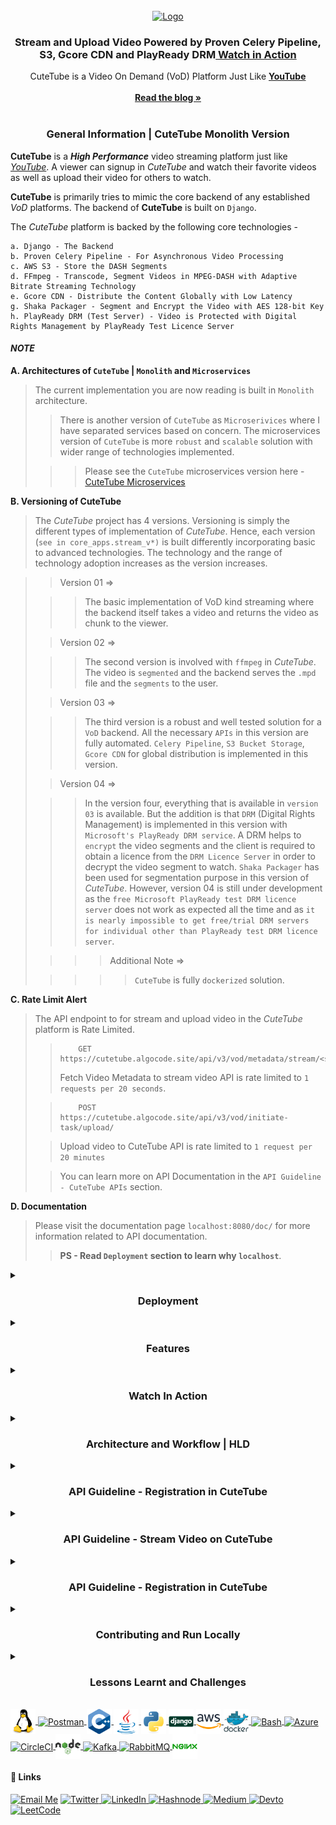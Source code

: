                          
<br/>
<div align="center">
<a href="https://prostream-gamma.vercel.app/">
<img src="https://github.com/user-attachments/assets/8ed70f78-0e5a-4515-a386-1e29182752af" alt="Logo" width="700" height="400">
</a>
<h3 align="center">Stream and Upload Video Powered by Proven Celery Pipeline, S3, Gcore CDN and PlayReady DRM<a href="https://prostream-gamma.vercel.app/"  target="_"><strong> Watch in Action</strong></a></h3>
<p align="center">
CuteTube is a Video On Demand (VoD) Platform Just Like  <a href="https://www.youtube.com/" target="_"><strong>YouTube</strong></a>
<br/>
<br/>
<a href="https://github.com/Mahboob-A/algocode-auth"  target="_"><strong>Read the blog »</strong></a>
<br/>
<br/>
</p>
</div>
<h3 align="center">General Information | CuteTube Monolith Version</h3>

**CuteTube** is a _**High Performance**_ video streaming platform just like <a href="https://www.youtube.com/">_YouTube_</a>. A viewer can signup in _CuteTube_ and watch their favorite videos as well as upload their video for others to watch. 

**CuteTube** is primarily tries to mimic the core backend of any established _VoD_ platforms. The backend of **CuteTube**  is built on `Django`.

The _CuteTube_ platform is backed by the following core technologies - 

    a. Django - The Backend
    b. Proven Celery Pipeline - For Asynchronous Video Processing  
    c. AWS S3 - Store the DASH Segments
    d. FFmpeg - Transcode, Segment Videos in MPEG-DASH with Adaptive Bitrate Streaming Technology
    e. Gcore CDN - Distribute the Content Globally with Low Latency
    g. Shaka Packager - Segment and Encrypt the Video with AES 128-bit Key
    h. PlayReady DRM (Test Server) - Video is Protected with Digital Rights Management by PlayReady Test Licence Server  
 

#### *NOTE* 

**A. Architectures of `CuteTube` | `Monolith` and `Microservices`**

> The current implementation you are now reading is built in `Monolith` architecture. 
> 
>> There is another version of  `CuteTube` as `Microserivices` where I have separated services based on concern. The microservices version of `CuteTube` is more `robust` and `scalable` solution with wider range of technologies implemented. 
> 
>>
>>> Please see the `CuteTube` microservices version here - <a href="https://github.com/Mahboob-A/algocode-auth" target="_">CuteTube Microservices</a>

**B. Versioning of CuteTube**

> The _CuteTube_ project has 4 versions. Versioning is simply the different types of implementation of _CuteTube_. Hence, each version (`see in core_apps.stream_v*)` is built differently incorporating basic to advanced technologies. The technology and the range of technology adoption increases as the version increases. 

>> Version 01 => 
>
>
>>> The basic implementation of VoD kind streaming where the backend itself takes a video and returns the video as chunk to the viewer. 
> 
> 
>> Version 02 =>
>
>
>>> The second version is involved with `ffmpeg` in _CuteTube_. The video is `segmented` and the backend serves the `.mpd` file and the `segments` to the user. 
> 
> 
>> Version 03 => 
>
>
>>> The third version is a robust and well tested solution for a `VoD` backend. All the necessary `APIs` in this version are fully automated. `Celery Pipeline`, `S3 Bucket Storage`, `Gcore CDN` for global distribution is implemented in this version. 
> 
> 
>> Version 04 => 
>
>
>>> In the version four, everything that is available in `version 03` is available. But the addition is that `DRM` (Digital Rights Management) is implemented in this version with `Microsoft's PlayReady DRM service`. A DRM helps to `encrypt` the video segments and the client is required to obtain a licence from the `DRM Licence Server` in order to decrypt the video segment to watch. `Shaka Packager` has been used for segmentation purpose in this version of _CuteTube_.  However, version 04 is still under development as the `free Microsoft PlayReady test DRM licence server` does not work as expected all the time and as `it is nearly impossible to get free/trial DRM servers for individual other than PlayReady test DRM licence server`.   
> 
>>>> Additional Note => 
>
>>>>> `CuteTube` is fully `dockerized` solution. 
>
>

**C. Rate Limit Alert**

> The API endpoint to for stream and upload video in the _CuteTube_ platform is Rate Limited. 
>> ```http 
>>     GET https://cutetube.algocode.site/api/v3/vod/metadata/stream/<str:video_id>/
>> ``` 
>> Fetch Video Metadata to stream video API is rate limited to `1 requests per 20 seconds`. 
> 
>> ```http 
>>     POST https://cutetube.algocode.site/api/v3/vod/initiate-task/upload/
>> ```
> 
>> Upload video to CuteTube API is rate limited to `1 request per 20 minutes` 
>
>
>> You can learn more on API Documentation in the `API Guideline - CuteTube APIs` section.

**D. Documentation**

> Please visit the documentation page `localhost:8080/doc/` for more information related to API documentation. 
> 
>> **PS - Read `Deployment` section to learn why `localhost`**.
> 
<details>
<summary><h3 align="center">Deployment</h3></summary>

#### Deployment Information 

Initially I planned to deploy <a href="https://github.com/Mahboob-A/CuteTube/">CuteTube Backend</a>  on `AWS EC2` in Ubuntu 22.04 server. I have a free `AWS` server but it is impossible to deploy the project in real server as the `Celery Pipeline` needs too much computing power that a `free AWS server` can not provide. The Celery Pipeline itself need at least `3 GB` of `RAM` to continue processing video, where as a `free AWS server` only provides an EC2 instance with `1 GB` of `RAM`  only!

However, I have already attached a detailed video in the `Watch In Action` section how `CuteTube` works in the background. 

</details>

<details>
<summary><h3 align="center">Features</h3></summary>

#### Features of CuteTube


##### Small Note

> As of today I have built the backend platform, and there's no frontend for the project. I am fully focusing on the advanced backend engineering, hence, if you want to contribute or want to build a frontend for the project, please do not hesitate to email me here: 
> [![Email Me](https://img.shields.io/badge/mahboob-black?style=flat&logo=gmail)](mailto:connect.mahboobalam@gmail.com?subject=Hello)
<br/><br/>


##### A. Authentication 

* The authentication system of CuteTube is built from scratch. No `3rd party` packages has been used. 


##### B. Stream 

* Users can request to watch video with `video_id`. 

* The backend service returns the metadata of the video and the dash player plays the video based on the `OS` of the client. 

* The video is served from `Gcore CDN` and `AWS S3` as the origin of the CDN. 

* The CDN is configured with a custom domain `cdn.algocode.site` to serve `segments to the client`. 

* The video segments are available for `mp4` and `mov` container. 



##### C. Upload

* Any authenticated user can upload video to `CuteTube` platform to let watch other users. 

* The video processing is overloaded to a celery pipeline for asynchronous processing, and the user gets an immediate response with process metadata.

* To learn more on the workflow, please take a look at `CuteTube - Architecture and Workflow` Section. 


</details>
<details>
<summary><h3 align="center">Watch In Action</h3></summary>


#### `CuteTube` Monolith  In Action 

- Watch on YouTube

<a href="https://www.youtube.com/watch?v=TbiRWL-11Fo&t=990s" target="_blank">
  <img src="https://img.youtube.com/vi/TbiRWL-11Fo/0.jpg" alt="Watch the video">
</a>

<br>

</details>
<details>
<summary><h3 align="center">Architecture and Workflow  | HLD </h3></summary>


#### Architecture of CuteTube (Monolith Version) 


![image](https://github.com/user-attachments/assets/54ba352f-8a1e-41fd-b515-4b647ea6cebd)



#### Workflow of CuteTube (Monolith Version) 


**A. Authentication**


- The user can `stream i.e. watch` video in `CuteTube` without being authenticated. 

- The user needs to be authenticated to `upload` video in `CuteTube`.  

**B. Stream Video**

- No authentication is needed to watch video in `CuteTube`. 

- User requests with `video_id` to fetch the video metadata. 

- The video metadata is returned to the user 

- The `DASH Segments` type are decided based on `OS` of the client. If the OS is `Windows`, the `MP4` `DASH segments` are played, and for `MacOS` and `Linux`, `MOV` `DASH Segments` are played. 

- The video is played with `ABR` (Adaptive Bitrate Technology). The `DASH player` automatically `upgrades` or `downgrades` to the appropriate bitrate based on the `network condition` of the client. 

- The `ABR` supports `360`, `480`, `720` and `1080` pixels at `800`, `1200`, `2400` and `4800` Kbps respectively. 

- The `Dash segments` are served through `Gcore CDN` and `S3` as the upstream of the CDN. 

- The CDN domain is `cdn.alogcode.site`. 

**C. Upload Video**

- Authentication is needed to `upload` video to `CuteTube`. 

- The user sends the video file and the video metadata such as video name, description etc. through an API. 

- The backend service `saves the video locally`, `initiates a celery pipeline` and `immediately` responses to the client with `process` and `video_id`. 

- The `celery pipeline` does the following when initiated :- 

    - Tracks the original video format i.e. `mov` or `mp4`. `CuteTube` currently processes video with `mov` and `mp4`.  
    
    - Transcodes the video to `mov` container if the original video is in `mp4` container and `vice-versa`. 

    - Creates a few celery `group`, `chord` and `callbacks`, to further process the both videos: Multiple `Celery` processes and tasks are responsible for below workflow : - 

        - The videos are segments with `ABR` technology. 
    
        - The `segments` are prepared in  `group of batches` to `initiate upload in S3`.

        - The `segmet batches` are uploaded to `S3` processing the batches. 

        - The local files are deleted from the local storage and update metadata if needed as `callback`. 

    - The `failed tasks` are `retried` with `exponential backoff` method not to overwhelm the server. 

 - However, the `Microservices` version of `CuteTube` triggers `message queue` events for `producer` at this stage to update the state of the process and to send `notification` or `email` to the user as a token of completion of the video upload process. 

- Please see the <a href="https://github.com/Mahboob-A/algocode-auth" target="_">`Microservices Version` of `CuteTube` </a> to learn more.  

</details>
<details>
  <summary><h3 align="center">API Guideline - Registration in CuteTube</h3></summary>


###  Registration in the CuteTube


```http
    POST https://localhost:8080/api/v3/auth/signup/
```

| Parameter | Type     |        Description                |
| :-------- | :------- | :------------------------- |
| `username`    | `string` | **Required** Your username for the account.  |
| `email`    | `string` | **Required** Your valid email address.|
| `password`   | `string` | **Required** Your password. | 
| `password2` | `string` |  **Required** Confirm your password. | 
| `first_name` | `string` | **Required**  Your first name. | 
| `last_name` | `string` | **Required** Your last name. | 


<br/>


###  Login in CuteTube

```http
    POST https://localhost:8080/api/v3/auth/login/
```

| Parameter | Type     |        Description                |
| :-------- | :------- | :------------------------- |
| `credential`    | `string` | **Required** Your registered email address or your username.|
| `password`   | `string` | **Required** Your password. | 


<br>

</details><details>
  <summary><h3 align="center">API Guideline - Stream Video on CuteTube</h3></summary>


###  Stream Video on CuteTube

>
>> Why `localhost`? You probably already know the reason from the **`Deployment`** section!
>

```http
    GET https://localhost:8080/api/v3/vod/metadata/stream/<video_id>/
```

| Parameter | Type     |        Description                |
| :-------- | :------- | :------------------------- |
| `video_id`    | `string` | **Required** Video ID of the video user wants to stream.  |


<br/>


</details><details>
  <summary><h3 align="center">API Guideline - Registration in CuteTube</h3></summary>


###  Upload Video on CuteTube

>
>> Why `localhost`? You probably already know the reason from the **`Deployment`** section!
>

```http
    POST https://localhost:8080/api/v3/vod/initiate-task/upload/
```

| Parameter | Type     |        Description                |
| :-------- | :------- | :------------------------- |
| `title`    | `string` | **Required** The title of the Video. |
| `description`    | `string` | **Required** A description of the video.|
| `duration`   | `string` | **Required** Duration of the video in `HH:MM:SS` format. | 
| `video` | `file` |  **Required** A video file either in `.mov` or in `.mp4` format. | 

<br/>



</details><details>
  <summary><h3 align="center">Contributing and Run Locally </h3></summary>

#### Contribution and Development

If you want to contribute or you want to run locally, then you can `fork` the `development` branch on each service mentioned in the `CuteTube` Platform. 

Please follow the `.envs-examples` to know the `env-variables` you would need to run the project locally. 

All the services are `dockerized project`. You just need to `cd src`, create  `virtual environment`, activate it, and 
run `make docker-up` and That's it! 

> PS: `make` will only work if you're using a `linux` or `MacOS` machine and subject to install `makefile` in your system. 
>> Otherwise, you may need to copy the command from the `Makefile` and run the commands. 
> 

This will run the project for you. 

Please follow the service that you want to contribute or run locally to get detailed guideline on local development. 

</details>
<details>
  <summary><h3 align="center">Lessons Learnt and Challenges</h3></summary>

#### The Backstage  

The project itself was a challenge for me! 

Once one of my mentors told me 

> Do the hard things while you are learning, so that the implementation becomes easier for you. 

I completely agree with this statement. I enjoy dealing with complex stuff, and `bugs` give me the `kick` I enjoy! 

Well, enough praise of myself. 

And I am writing this `Readme` today  that I have completed the project, and `somehow` I have made it! That's my motivation. 

I know something is not simple as it sounds, but I know, `somehow I would manage it!` 

#### Challenges 

* The initial challenge was the design. Designing a  complex project like `Video On Demand` in `microservices` to build from `scratch` was not easy as it sounds. 

 * The communication between microservices were fun discovery. I was searching for optimal solution and I learnt `RabbitMQ` for this cause, and I ended up writing a nice blog on `RabbitMQ 101`. Read <a href="https://imehboob.medium.com/message-queue-101-your-ultimate-guide-to-understand-message-queue-b2256961ab01">RabbitMQ 101 Here</a>. The Algocode platform is using an RabbitMQ instance from CloudAMQP platform. 

* I had to re-learn almost everything related to streaming industry. I have to read intense amount of research on `ffmpeg`. I knew nothing about `transcoding`, `segmentation`, `Adaptive Bitrate Streaming`, `DASH`, `HLS`, `Celery Pipeline` but building `CuteTube` taught me a lot on these technologies. 
    

    * However, do you know I have also built a  **`low latency live video streaming platform just like`** <a href="https://www.twitch.tv/" target="_blank">**`Twitch`**</a> named as <a href="https://prostream-gamma.vercel.app/" target="_blank">**`ProStream`**</a>? Please checkout  <a href="https://prostream-gamma.vercel.app/" target="_blank">ProStream here</a>. You'd love to interact with the project, I promise!

<br>

* The most difficult domain was to build the `Celery Pipeline` as it is the core structure for asynchronous processing. I have spent countless sleepless nights just to align the `Celery Pipeline` is well suited and well tested for various use-cases. 

* The `microservices` version of CuteTube was more complex, I had to learn more about `message queue event management` to properly `Acknowledge` tasks based on `factors` deciding whether the `child or related task` was fullfiled or not.   

#### Learnings

* I have gained practical experience with `RabbitMQ` building this project. 

* I have gained deep knowledge on `docker`, `docker volumes`, `docker networking`, `Lunux internals` and many more.

* As the project is heavily dealing with files, I have gained valuable experience with `file handling` with `python`. 

* As I have built the project from `research`, `design`, `dev`, `production` to `deployment`, I have gained invaluable knowledge on design, development, production and deploy the project in `cloud services` like `AWS` or `Azure`. 

* As the project also built in `microservises architecture`, I have gained practical knowledge on `communication`, `networking`,  between all other services; experience with cloud providers such a `AWS`, `Azure`  and onverall `dev to production` of a `SDLC`. 

* As I have built the project in both - `monolith` and `microservices` architecture, I have gained `practical experience`, `advantages`, `disadvantages` on certain parameters for a project on both architectures. I can make more critical judgement on system design how a certain service would behave on `monolith` and `microservices` to maximize the `SDLC` process. 

</details>
<br/>

<a href="https://www.linux.org/" target="blank">
<img align="center" src="https://raw.githubusercontent.com/devicons/devicon/master/icons/linux/linux-original.svg" alt="Linux" height="40" width="40" />
</a>
<a href="https://postman.com" target="blank">
<img align="center" src="https://www.vectorlogo.zone/logos/getpostman/getpostman-icon.svg" alt="Postman" height="40" width="40" />
</a>
<a href="https://www.w3schools.com/cpp/" target="blank">
<img align="center" src="https://raw.githubusercontent.com/devicons/devicon/master/icons/cplusplus/cplusplus-original.svg" alt="C++" height="40" width="40" />
</a>
<a href="https://www.java.com" target="blank">
<img align="center" src="https://raw.githubusercontent.com/devicons/devicon/master/icons/java/java-original.svg" alt="Java" height="40" width="40" />
</a>
<a href="https://www.python.org" target="blank">
<img align="center" src="https://raw.githubusercontent.com/devicons/devicon/master/icons/python/python-original.svg" alt="Python" height="40" width="40" />
</a>
<a href="https://www.djangoproject.com/" target="blank">
<img align="center" src="https://raw.githubusercontent.com/devicons/devicon/master/icons/django/django-original.svg" alt="Django" height="40" width="40" />
</a>
<a href="https://aws.amazon.com" target="blank">
<img align="center" src="https://raw.githubusercontent.com/devicons/devicon/master/icons/amazonwebservices/amazonwebservices-original-wordmark.svg" alt="AWS" height="40" width="40" />
</a>
<a href="https://www.docker.com/" target="blank">
<img align="center" src="https://raw.githubusercontent.com/devicons/devicon/master/icons/docker/docker-original-wordmark.svg" alt="Docker" height="40" width="40" />
</a>
<a href="https://www.gnu.org/software/bash/" target="blank">
<img align="center" src="https://www.vectorlogo.zone/logos/gnu_bash/gnu_bash-icon.svg" alt="Bash" height="40" width="40" />
</a>
<a href="https://azure.microsoft.com/en-in/" target="blank">
<img align="center" src="https://www.vectorlogo.zone/logos/microsoft_azure/microsoft_azure-icon.svg" alt="Azure" height="40" width="40" />
</a>
<a href="https://circleci.com" target="blank">
<img align="center" src="https://www.vectorlogo.zone/logos/circleci/circleci-icon.svg" alt="CircleCI" height="40" width="40" />
</a>
<a href="https://nodejs.org" target="blank">
<img align="center" src="https://raw.githubusercontent.com/devicons/devicon/master/icons/nodejs/nodejs-original-wordmark.svg" alt="Node.js" height="40" width="40" />
</a>
<a href="https://kafka.apache.org/" target="blank">
<img align="center" src="https://www.vectorlogo.zone/logos/apache_kafka/apache_kafka-icon.svg" alt="Kafka" height="40" width="40" />
</a>
<a href="https://www.rabbitmq.com" target="blank">
<img align="center" src="https://www.vectorlogo.zone/logos/rabbitmq/rabbitmq-icon.svg" alt="RabbitMQ" height="40" width="40" />
</a>
<a href="https://www.nginx.com" target="blank">
<img align="center" src="https://raw.githubusercontent.com/devicons/devicon/master/icons/nginx/nginx-original.svg" alt="Nginx" height="40" width="40" />
</a>
<br/>

#### 🔗 Links

[![Email Me](https://img.shields.io/badge/mahboob-black?style=flat&logo=gmail)](mailto:connect.mahboobalam@gmail.com?subject=Hello) 
  <a href="https://twitter.com/imahboob_a" target="_blank">
    <img src="https://img.shields.io/badge/Twitter-05122A?style=flat&logo=twitter&logoColor=white" alt="Twitter">
  </a>
  <a href="https://linkedin.com/in/i-mahboob-alam" target="_blank">
    <img src="https://img.shields.io/badge/LinkedIn-05122A?style=flat&logo=linkedin&logoColor=white" alt="LinkedIn">
  </a>
  <a href="https://hashnode.com/@imehboob" target="_blank">
    <img src="https://img.shields.io/badge/Hashnode-05122A?style=flat&logo=hashnode&logoColor=white" alt="Hashnode">
  </a>
  <a href="https://medium.com/@imehboob" target="_blank">
    <img src="https://img.shields.io/badge/Medium-05122A?style=flat&logo=medium&logoColor=white" alt="Medium">
  </a>
  <a href="https://dev.to/imahboob_a" target="_blank">
    <img src="https://img.shields.io/badge/Dev.to-05122A?style=flat&logo=dev.to&logoColor=white" alt="Devto">
  </a>
  <a href="https://www.leetcode.com/mahboob-alam" target="_blank">
    <img src="https://img.shields.io/badge/LeetCode-05122A?style=flat&logo=leetcode&logoColor=white" alt="LeetCode">
  </a>